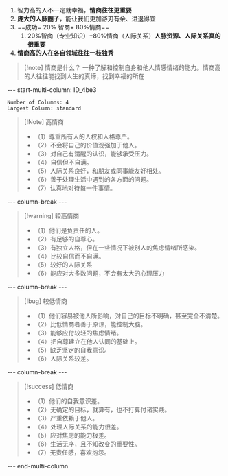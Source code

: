 1. 智力高的人不一定就幸福，**情商往往更重要**
2. **庞大的人脉圈子**，能让我们更加游刃有余、进退得宜
3. ==成功= 20% 智商+ 80%情商==
	1. 20%智商（专业知识）+80%情商（人际关系）**人脉资源、人际关系真的很重要**
4. **情商高的人在各自领域往往一枝独秀**
>[!note] 情商是什么？
>一种了解和控制自身和他人情感情绪的能力。情商高的人往往能找到人生的真谛，找到幸福的所在

--- start-multi-column: ID_4be3
```column-settings
Number of Columns: 4
Largest Column: standard
```

>[!Note] 高情商
>- （1）尊重所有人的人权和人格尊严。 
>- （2）不会将自己的价值观强加于他人。 
>- （3）对自己有清醒的认识，能够承受压力。 
>- （4）自信但不自满。 
>- （5）人际关系良好，和朋友或同事能友好相处。 
>- （6）善于处理生活中遇到的各方面的问题。 
>- （7）认真地对待每一件事情。

--- column-break ---

>[!warning] 较高情商
> - （1）他们是负责任的人。
> - （2）有足够的自尊心。
> - （3）有独立人格，但在一些情况下被别人的焦虑情绪所感染。
> - （4）比较自信而不自满。
> - （5）较好的人际关系
> - （6）能应对大多数问题，不会有太大的心理压力


--- column-break ---

> [!bug] 较低情商
> - （1）他们容易被他人所影响，对自己的目标不明确，甚至完全不清楚。
> - （2）比低情商者善于原谅，能控制大脑。
> - （3）能够应付较轻的焦虑情绪。
> - （4）把自尊建立在他人认同的基础上。
> - （5）缺乏坚定的自我意识。
> - （6）人际关系较差。

--- column-break ---

>[!success] 低情商
>- （1）他们的自我意识差。
>- （2）无确定的目标，就算有，也不打算付诸实践。
>- （3）严重依赖于他人。
>- （4）处理人际关系的能力很差。
>- （5）应对焦虑的能力极差。
>- （6）生活无序，且不知改变的重要性。
>- （7）无责任感，喜欢抱怨。

--- end-multi-column

